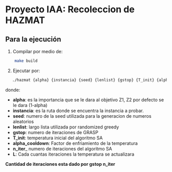 # Proyecto IAA: Recoleccion de HAZMAT

## Para la ejecución
1.  Compilar por medio de: 
```bash
    make build
 ```
 2. Ejecutar por:
 ```bash
    ./hazmat {alpha} {instancia} {seed} {lenlist} {gstop} {T_init} {alpha_cooldown} {n_iter} {L}
 ```

 donde:
 + __alpha__: es la importancia que se le dara al objetivo Z1, Z2 por defecto se le dara (1-alpha)
 + __instancia__: es la ruta donde se encuentra la instancia a probar.
 + __seed__: numero de la seed utilizada para la generacion de numeros aleatorios 
 + __lenlist__: largo lista utilizada por randomized greedy  
 + __gstop__: numero de iteraciones de GRASP 
 + __T_init__: temperatura inicial del algoritmo SA 
 + __alpha_cooldown__: Factor de enfriamiento de la temperatura 
 + __n_iter___ numero de iteraciones del algoritmo SA
 + __L__: Cada cuantas iteraciones la temperatura se actualizara 
 

 __Cantidad de iteraciones esta dado por **gstop** **n_iter**__ 